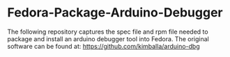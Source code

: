 # Fedora-Package-Arduino-Debugger
The following repository captures the spec file and rpm file needed to package and install an arduino debugger tool into Fedora.
The original software can be found at: https://github.com/kimballa/arduino-dbg
